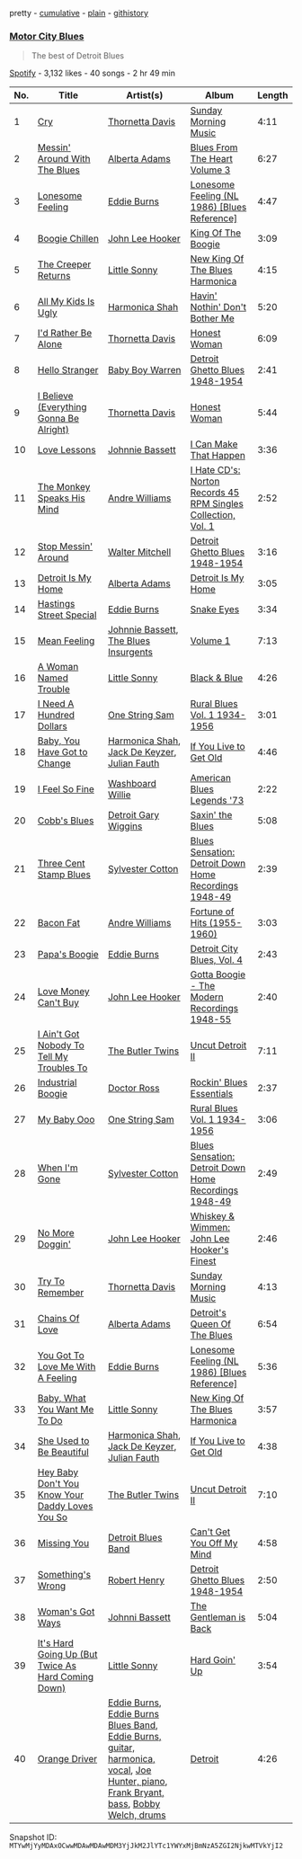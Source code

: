 pretty - [cumulative](/playlists/cumulative/37i9dQZF1DXcgtZZKiQlS2.md) - [plain](/playlists/plain/37i9dQZF1DXcgtZZKiQlS2) - [githistory](https://github.githistory.xyz/mackorone/spotify-playlist-archive/blob/main/playlists/plain/37i9dQZF1DXcgtZZKiQlS2)

### [Motor City Blues](https://open.spotify.com/playlist/37i9dQZF1DXcgtZZKiQlS2)

> The best of Detroit Blues

[Spotify](https://open.spotify.com/user/spotify) - 3,132 likes - 40 songs - 2 hr 49 min

| No. | Title | Artist(s) | Album | Length |
|---|---|---|---|---|
| 1 | [Cry](https://open.spotify.com/track/4iG6VpSawq9Bi4oGtXL11x) | [Thornetta Davis](https://open.spotify.com/artist/02HWgoL7gYSPcVlNjrJWRb) | [Sunday Morning Music](https://open.spotify.com/album/1uQIaq2Tp7RjJIqVblW0W0) | 4:11 |
| 2 | [Messin' Around With The Blues](https://open.spotify.com/track/08gLhLqlD1XrcBg7evt43F) | [Alberta Adams](https://open.spotify.com/artist/0Hy7IqUHfhyTf0asGNf9mw) | [Blues From The Heart Volume 3](https://open.spotify.com/album/061VKoRfmEY8Tmzi8j7MBF) | 6:27 |
| 3 | [Lonesome Feeling](https://open.spotify.com/track/0byftPfdqBARAkZR33O3aK) | [Eddie Burns](https://open.spotify.com/artist/02xaLTHeUgXhM3THo3y7BO) | [Lonesome Feeling \(NL 1986\) \[Blues Reference\]](https://open.spotify.com/album/6gVNy0qKhpg4S4oa2283qU) | 4:47 |
| 4 | [Boogie Chillen](https://open.spotify.com/track/7mNFrf8IfgaWMFCz64CtK4) | [John Lee Hooker](https://open.spotify.com/artist/1yNOfXGQNGjAynk77wv85x) | [King Of The Boogie](https://open.spotify.com/album/397nqvmmvM4MhJwL3Opf9F) | 3:09 |
| 5 | [The Creeper Returns](https://open.spotify.com/track/4xyzQTA9AaXAM7uPn61Fit) | [Little Sonny](https://open.spotify.com/artist/3yCjxalqkRVkydpb2GN1GX) | [New King Of The Blues Harmonica](https://open.spotify.com/album/39qo2SRPkczFmN3UMHomlI) | 4:15 |
| 6 | [All My Kids Is Ugly](https://open.spotify.com/track/3gpJDvL4a0gGKSN37u33MB) | [Harmonica Shah](https://open.spotify.com/artist/7GtbrsY4LuBDQQO518vwtR) | [Havin' Nothin' Don't Bother Me](https://open.spotify.com/album/10aST35mvcMVuRKZxwtS6U) | 5:20 |
| 7 | [I'd Rather Be Alone](https://open.spotify.com/track/0fBqfLS5c14e39BVrs7kIR) | [Thornetta Davis](https://open.spotify.com/artist/02HWgoL7gYSPcVlNjrJWRb) | [Honest Woman](https://open.spotify.com/album/4s0TMynFd7n5A6yd6QH789) | 6:09 |
| 8 | [Hello Stranger](https://open.spotify.com/track/6EwAdnnbbm6gZqLEwiaHkI) | [Baby Boy Warren](https://open.spotify.com/artist/466ldsN2TDPubmDS42ApOv) | [Detroit Ghetto Blues 1948\-1954](https://open.spotify.com/album/59bT09aoxNKanCjNpVSIP2) | 2:41 |
| 9 | [I Believe \(Everything Gonna Be Alright\)](https://open.spotify.com/track/1rRXU8XXqTyaTpdp6hJu8z) | [Thornetta Davis](https://open.spotify.com/artist/02HWgoL7gYSPcVlNjrJWRb) | [Honest Woman](https://open.spotify.com/album/4s0TMynFd7n5A6yd6QH789) | 5:44 |
| 10 | [Love Lessons](https://open.spotify.com/track/0Rbr1ioyoFajCsxaOHVgk4) | [Johnnie Bassett](https://open.spotify.com/artist/2ZlNZiymCW3X6GE1PzXbND) | [I Can Make That Happen](https://open.spotify.com/album/3cT1ofNKCnlBI4Qv6sTY4m) | 3:36 |
| 11 | [The Monkey Speaks His Mind](https://open.spotify.com/track/4A0M7Bm0djFjM5f92if4fW) | [Andre Williams](https://open.spotify.com/artist/4mmEKUZZBwnzg4m6hizPyN) | [I Hate CD's: Norton Records 45 RPM Singles Collection, Vol\. 1](https://open.spotify.com/album/4woOPYWSr6QibGfXh084Ot) | 2:52 |
| 12 | [Stop Messin' Around](https://open.spotify.com/track/5ET9hXviEs1i1FXsUMaDwj) | [Walter Mitchell](https://open.spotify.com/artist/507sW15WsWw2otXS5Yk47k) | [Detroit Ghetto Blues 1948\-1954](https://open.spotify.com/album/59bT09aoxNKanCjNpVSIP2) | 3:16 |
| 13 | [Detroit Is My Home](https://open.spotify.com/track/34NPOkxVtCP8tsqkdOsFbO) | [Alberta Adams](https://open.spotify.com/artist/0Hy7IqUHfhyTf0asGNf9mw) | [Detroit Is My Home](https://open.spotify.com/album/712DNUvzw8lnful0KQ8cfk) | 3:05 |
| 14 | [Hastings Street Special](https://open.spotify.com/track/6KUsw1l9FqhBRwlVvaF9vo) | [Eddie Burns](https://open.spotify.com/artist/02xaLTHeUgXhM3THo3y7BO) | [Snake Eyes](https://open.spotify.com/album/5uTej6gTGqxV0XWNSi9Vqd) | 3:34 |
| 15 | [Mean Feeling](https://open.spotify.com/track/75ON2I0Rcm1QlSztl4uFNP) | [Johnnie Bassett](https://open.spotify.com/artist/2ZlNZiymCW3X6GE1PzXbND), [The Blues Insurgents](https://open.spotify.com/artist/6702B3jkdIWhyjT9AGKs3N) | [Volume 1](https://open.spotify.com/album/3cqUvq5v36OEWFqdqmmIxi) | 7:13 |
| 16 | [A Woman Named Trouble](https://open.spotify.com/track/4bK9Z3NpTdTlurLnm5JNyz) | [Little Sonny](https://open.spotify.com/artist/3yCjxalqkRVkydpb2GN1GX) | [Black & Blue](https://open.spotify.com/album/4DmRMQamhr0qANq1ogJyRo) | 4:26 |
| 17 | [I Need A Hundred Dollars](https://open.spotify.com/track/1esDf8HdU03qBhNijFD7R5) | [One String Sam](https://open.spotify.com/artist/1DuUpYJDpdP2kSToyejstV) | [Rural Blues Vol\. 1 1934\-1956](https://open.spotify.com/album/6NYnUkUwSl4Hi5XIq6ZrVR) | 3:01 |
| 18 | [Baby, You Have Got to Change](https://open.spotify.com/track/3jG0FUqJWLfJHHaaXucc6f) | [Harmonica Shah](https://open.spotify.com/artist/7GtbrsY4LuBDQQO518vwtR), [Jack De Keyzer](https://open.spotify.com/artist/5hZj7eohDYSHmg8m25UQYT), [Julian Fauth](https://open.spotify.com/artist/1q89DTds6UuLXJ9SINH3wr) | [If You Live to Get Old](https://open.spotify.com/album/1sFjCrnV6Af6jtgJ896ZKb) | 4:46 |
| 19 | [I Feel So Fine](https://open.spotify.com/track/0l3kg3lqdQP8tHroQz6oIW) | [Washboard Willie](https://open.spotify.com/artist/1miTDjcdGnj3OWFxvajNNa) | [American Blues Legends '73](https://open.spotify.com/album/6Lwxof9pIWT2ZLEI4UlzIR) | 2:22 |
| 20 | [Cobb's Blues](https://open.spotify.com/track/0Ld7H6BM85TM6uZgarKZLG) | [Detroit Gary Wiggins](https://open.spotify.com/artist/4yeSZwbRtllHD7AtTmH6bg) | [Saxin' the Blues](https://open.spotify.com/album/0OBCCZoN77d7dMKbTF3Do2) | 5:08 |
| 21 | [Three Cent Stamp Blues](https://open.spotify.com/track/7BKS5HgeXhT4NvNJ4VTIU2) | [Sylvester Cotton](https://open.spotify.com/artist/3SXLoYFqaRWdNnIPdY6g8v) | [Blues Sensation: Detroit Down Home Recordings 1948\-49](https://open.spotify.com/album/5uClUPQy00WNgSzh2MZbDQ) | 2:39 |
| 22 | [Bacon Fat](https://open.spotify.com/track/1mjWWueEwPbTd0NOorW0Wf) | [Andre Williams](https://open.spotify.com/artist/4mmEKUZZBwnzg4m6hizPyN) | [Fortune of Hits \(1955\-1960\)](https://open.spotify.com/album/4450CcX2Nl7CIcvYJfaJdG) | 3:03 |
| 23 | [Papa's Boogie](https://open.spotify.com/track/7yg1FhiiqMWcumtyYRaPxA) | [Eddie Burns](https://open.spotify.com/artist/02xaLTHeUgXhM3THo3y7BO) | [Detroit City Blues, Vol\. 4](https://open.spotify.com/album/1cTsmvrW63RwPSzTxUyTGO) | 2:43 |
| 24 | [Love Money Can't Buy](https://open.spotify.com/track/0ePxqRzmI90yaxH9af9sA2) | [John Lee Hooker](https://open.spotify.com/artist/1yNOfXGQNGjAynk77wv85x) | [Gotta Boogie \- The Modern Recordings 1948\-55](https://open.spotify.com/album/0cVyOf0zKFIDMW5NziJ8Gf) | 2:40 |
| 25 | [I Ain't Got Nobody To Tell My Troubles To](https://open.spotify.com/track/6wYUw9yuOZcbHx9oYuxxCO) | [The Butler Twins](https://open.spotify.com/artist/0MvgiHoMSPkfCcrXX6sKOp) | [Uncut Detroit II](https://open.spotify.com/album/1Y84fA1MxD5kRkd55S17Ni) | 7:11 |
| 26 | [Industrial Boogie](https://open.spotify.com/track/58O4WeWqboLX7tZM7yRya9) | [Doctor Ross](https://open.spotify.com/artist/59gZhkxiZ8x4umU9ua2ZBn) | [Rockin' Blues Essentials](https://open.spotify.com/album/5TIc8idRzn4AQ2ivvIHYB0) | 2:37 |
| 27 | [My Baby Ooo](https://open.spotify.com/track/4SAbUosqGHdqqHCsFTVLt8) | [One String Sam](https://open.spotify.com/artist/1DuUpYJDpdP2kSToyejstV) | [Rural Blues Vol\. 1 1934\-1956](https://open.spotify.com/album/6NYnUkUwSl4Hi5XIq6ZrVR) | 3:06 |
| 28 | [When I'm Gone](https://open.spotify.com/track/6UoUIQDcpuzxuXWERwksvF) | [Sylvester Cotton](https://open.spotify.com/artist/3SXLoYFqaRWdNnIPdY6g8v) | [Blues Sensation: Detroit Down Home Recordings 1948\-49](https://open.spotify.com/album/5uClUPQy00WNgSzh2MZbDQ) | 2:49 |
| 29 | [No More Doggin'](https://open.spotify.com/track/0BIKkRJagpbtQ5DRXVYP98) | [John Lee Hooker](https://open.spotify.com/artist/1yNOfXGQNGjAynk77wv85x) | [Whiskey & Wimmen: John Lee Hooker's Finest](https://open.spotify.com/album/2IREyf1bkFTWuZMCayQ5V7) | 2:46 |
| 30 | [Try To Remember](https://open.spotify.com/track/56FIznrP3ojGOviBQJhkU2) | [Thornetta Davis](https://open.spotify.com/artist/02HWgoL7gYSPcVlNjrJWRb) | [Sunday Morning Music](https://open.spotify.com/album/1uQIaq2Tp7RjJIqVblW0W0) | 4:13 |
| 31 | [Chains Of Love](https://open.spotify.com/track/02dGchMLatXsSM6B8IUaXc) | [Alberta Adams](https://open.spotify.com/artist/0Hy7IqUHfhyTf0asGNf9mw) | [Detroit's Queen Of The Blues](https://open.spotify.com/album/3F2QOyq76zLPL9zriSWVMz) | 6:54 |
| 32 | [You Got To Love Me With A Feeling](https://open.spotify.com/track/4SQq0bWlVOMYt93FSW3zdu) | [Eddie Burns](https://open.spotify.com/artist/02xaLTHeUgXhM3THo3y7BO) | [Lonesome Feeling \(NL 1986\) \[Blues Reference\]](https://open.spotify.com/album/6gVNy0qKhpg4S4oa2283qU) | 5:36 |
| 33 | [Baby, What You Want Me To Do](https://open.spotify.com/track/1ObLykLqe292dWc8ftxMnb) | [Little Sonny](https://open.spotify.com/artist/3yCjxalqkRVkydpb2GN1GX) | [New King Of The Blues Harmonica](https://open.spotify.com/album/39qo2SRPkczFmN3UMHomlI) | 3:57 |
| 34 | [She Used to Be Beautiful](https://open.spotify.com/track/5lwU9PbMb4BF8ufFvhlKZZ) | [Harmonica Shah](https://open.spotify.com/artist/7GtbrsY4LuBDQQO518vwtR), [Jack De Keyzer](https://open.spotify.com/artist/5hZj7eohDYSHmg8m25UQYT), [Julian Fauth](https://open.spotify.com/artist/1q89DTds6UuLXJ9SINH3wr) | [If You Live to Get Old](https://open.spotify.com/album/1sFjCrnV6Af6jtgJ896ZKb) | 4:38 |
| 35 | [Hey Baby Don't You Know Your Daddy Loves You So](https://open.spotify.com/track/1UE1QA2kjM66ADKzzSixny) | [The Butler Twins](https://open.spotify.com/artist/0MvgiHoMSPkfCcrXX6sKOp) | [Uncut Detroit II](https://open.spotify.com/album/1Y84fA1MxD5kRkd55S17Ni) | 7:10 |
| 36 | [Missing You](https://open.spotify.com/track/1rPLUAUsHr60GU6vXT52je) | [Detroit Blues Band](https://open.spotify.com/artist/2An3asnUA53RzxhnauVTOl) | [Can't Get You Off My Mind](https://open.spotify.com/album/2vFoISsNHDivnSwXtb566U) | 4:58 |
| 37 | [Something's Wrong](https://open.spotify.com/track/46zXxs0KWfZYEpKPtQeKZ8) | [Robert Henry](https://open.spotify.com/artist/5LSBkrLDZkkNF4wlXWLSOQ) | [Detroit Ghetto Blues 1948\-1954](https://open.spotify.com/album/59bT09aoxNKanCjNpVSIP2) | 2:50 |
| 38 | [Woman's Got Ways](https://open.spotify.com/track/4BhUlTik3YtCTRi9c4FiOC) | [Johnni Bassett](https://open.spotify.com/artist/0AlCRQs9e51hOOut6N70lb) | [The Gentleman is Back](https://open.spotify.com/album/1iwX6EAGD56zNknQMEbZmz) | 5:04 |
| 39 | [It's Hard Going Up \(But Twice As Hard Coming Down\)](https://open.spotify.com/track/6DnKM8x0Ai0AyV7M2MOtwN) | [Little Sonny](https://open.spotify.com/artist/3yCjxalqkRVkydpb2GN1GX) | [Hard Goin' Up](https://open.spotify.com/album/6aLaVUMRalvPJ6bk1jj9Jo) | 3:54 |
| 40 | [Orange Driver](https://open.spotify.com/track/0tFcLqJMik9ZhWne94mSYg) | [Eddie Burns](https://open.spotify.com/artist/02xaLTHeUgXhM3THo3y7BO), [Eddie Burns Blues Band](https://open.spotify.com/artist/0BZejzzjFxsvyPDyj3ItWF), [Eddie Burns, guitar, harmonica, vocal](https://open.spotify.com/artist/3pqSveCVLoTn3E03BYRW8i), [Joe Hunter, piano](https://open.spotify.com/artist/3ujZt3R1bUyY23qlV8UO2a), [Frank Bryant, bass](https://open.spotify.com/artist/5rEhGoeGEepz5Rn3NXzUB3), [Bobby Welch, drums](https://open.spotify.com/artist/5ipBht0WuuX2JRZRlNrTLp) | [Detroit](https://open.spotify.com/album/3Hh5V9WtEeHXIXeAoo2deI) | 4:26 |

Snapshot ID: `MTYwMjYyMDAxOCwwMDAwMDAwMDM3YjJkM2JlYTc1YWYxMjBmNzA5ZGI2NjkwMTVkYjI2`
